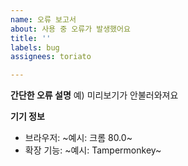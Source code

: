 ```yaml
---
name: 오류 보고서
about: 사용 중 오류가 발생했어요
title: ''
labels: bug
assignees: toriato

---
```


**간단한 오류 설명**
예) 미리보기가 안불러와져요

**기기 정보**
 - 브라우저: ~예시: 크롬 80.0~
 - 확장 기능: ~예시: Tampermonkey~
